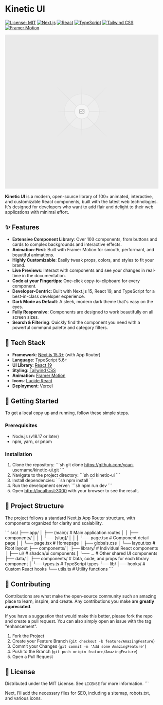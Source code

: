# Kinetic UI

[![License: MIT](https://img.shields.io/badge/License-MIT-yellow.svg)](https://opensource.org/licenses/MIT)
[![Next.js](https://img.shields.io/badge/Next.js-15.3%2B-black?logo=next.js)](https://nextjs.org/)
[![React](https://img.shields.io/badge/React-19-blue?logo=react)](https://react.dev/)
[![TypeScript](https://img.shields.io/badge/TypeScript-5.6%2B-blue?logo=typescript)](https://www.typescriptlang.org/)
[![Tailwind CSS](https://img.shields.io/badge/Tailwind%20CSS-3-cyan?logo=tailwind-css)](https://tailwindcss.com/)
[![Framer Motion](https://img.shields.io/badge/Framer%20Motion-10-purple?logo=framer)](https://www.framer.com/motion/)

<p align="center">
  <img src="public/og-image.png" alt="Kinetic UI Hero Image" width="700" />
</p>

**Kinetic UI** is a modern, open-source library of 100+ animated, interactive, and customizable React components, built with the latest web technologies. It's designed for developers who want to add flair and delight to their web applications with minimal effort.

## ✨ Features

-   **Extensive Component Library**: Over 100 components, from buttons and cards to complex backgrounds and interactive effects.
-   **Animation-First**: Built with Framer Motion for smooth, performant, and beautiful animations.
-   **Highly Customizable**: Easily tweak props, colors, and styles to fit your brand.
-   **Live Previews**: Interact with components and see your changes in real-time in the documentation.
-   **Code at your Fingertips**: One-click copy-to-clipboard for every component.
-   **Developer-Centric**: Built with Next.js 15, React 19, and TypeScript for a best-in-class developer experience.
-   **Dark Mode as Default**: A sleek, modern dark theme that's easy on the eyes.
-   **Fully Responsive**: Components are designed to work beautifully on all screen sizes.
-   **Search & Filtering**: Quickly find the component you need with a powerful command palette and category filters.

## 🚀 Tech Stack

-   **Framework**: [Next.js 15.3+](https://nextjs.org/) (with App Router)
-   **Language**: [TypeScript 5.6+](https://www.typescriptlang.org/)
-   **UI Library**: [React 19](https://react.dev/)
-   **Styling**: [Tailwind CSS](https://tailwindcss.com/)
-   **Animation**: [Framer Motion](https://www.framer.com/motion/)
-   **Icons**: [Lucide React](https://lucide.dev/)
-   **Deployment**: [Vercel](https://vercel.com/)

## 🏁 Getting Started

To get a local copy up and running, follow these simple steps.

### Prerequisites

-   Node.js (v18.17 or later)
-   npm, yarn, or pnpm

### Installation

1.  Clone the repository:
    \`\`\`sh
    git clone https://github.com/your-username/kinetic-ui.git
    \`\`\`
2.  Navigate to the project directory:
    \`\`\`sh
    cd kinetic-ui
    \`\`\`
3.  Install dependencies:
    \`\`\`sh
    npm install
    \`\`\`
4.  Run the development server:
    \`\`\`sh
    npm run dev
    \`\`\`
5.  Open [http://localhost:3000](http://localhost:3000) with your browser to see the result.

## 📂 Project Structure

The project follows a standard Next.js App Router structure, with components organized for clarity and scalability.

\`\`\`
src/
├── app/
│   ├── (main)/             # Main application routes
│   │   ├── components/
│   │   │   └── [slug]/
│   │   │       └── page.tsx  # Component detail page
│   │   └── page.tsx          # Homepage
│   ├── globals.css
│   └── layout.tsx          # Root layout
├── components/
│   ├── library/            # Individual React components
│   ├── ui/                 # shadcn/ui components
│   └── ...                 # Other shared UI components
├── data/
│   ├── components/         # Data, code, and props for each library component
│   └── types.ts            # TypeScript types
└── lib/
    ├── hooks/              # Custom React hooks
    └── utils.ts            # Utility functions
\`\`\`

## 🤝 Contributing

Contributions are what make the open-source community such an amazing place to learn, inspire, and create. Any contributions you make are **greatly appreciated**.

If you have a suggestion that would make this better, please fork the repo and create a pull request. You can also simply open an issue with the tag "enhancement".

1.  Fork the Project
2.  Create your Feature Branch (`git checkout -b feature/AmazingFeature`)
3.  Commit your Changes (`git commit -m 'Add some AmazingFeature'`)
4.  Push to the Branch (`git push origin feature/AmazingFeature`)
5.  Open a Pull Request

## 📜 License

Distributed under the MIT License. See `LICENSE` for more information.
\`\`\`

Next, I'll add the necessary files for SEO, including a sitemap, robots.txt, and various icons.
